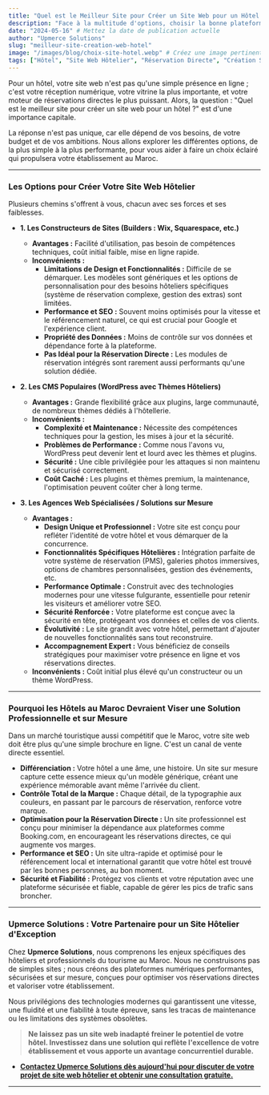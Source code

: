 ```yaml
---
title: "Quel est le Meilleur Site pour Créer un Site Web pour un Hôtel ? Guide pour les Hôteliers au Maroc"
description: "Face à la multitude d'options, choisir la bonne plateforme pour votre site hôtelier est crucial. Découvrez les avantages et inconvénients des différentes approches et pourquoi une solution professionnelle et sur mesure est votre meilleur atout pour attirer plus de réservations au Maroc."
date: "2024-05-16" # Mettez la date de publication actuelle
author: "Upmerce Solutions"
slug: "meilleur-site-creation-web-hotel"
image: "/images/blog/choix-site-hotel.webp" # Créez une image pertinente pour cet article (ex: un hôtelier devant un écran avec diverses options)
tags: ["Hôtel", "Site Web Hôtelier", "Réservation Directe", "Création Site Web", "Stratégie Digitale", "Tourisme Maroc"]
---
```


Pour un hôtel, votre site web n'est pas qu'une simple présence en ligne ; c'est votre réception numérique, votre vitrine la plus importante, et votre moteur de réservations directes le plus puissant. Alors, la question : "Quel est le meilleur site pour créer un site web pour un hôtel ?" est d'une importance capitale.

La réponse n'est pas unique, car elle dépend de vos besoins, de votre budget et de vos ambitions. Nous allons explorer les différentes options, de la plus simple à la plus performante, pour vous aider à faire un choix éclairé qui propulsera votre établissement au Maroc.

---

### **Les Options pour Créer Votre Site Web Hôtelier**

Plusieurs chemins s'offrent à vous, chacun avec ses forces et ses faiblesses.

* **1. Les Constructeurs de Sites (Builders : Wix, Squarespace, etc.)**
    * **Avantages :** Facilité d'utilisation, pas besoin de compétences techniques, coût initial faible, mise en ligne rapide.
    * **Inconvénients :**
        * **Limitations de Design et Fonctionnalités :** Difficile de se démarquer. Les modèles sont génériques et les options de personnalisation pour des besoins hôteliers spécifiques (système de réservation complexe, gestion des extras) sont limitées.
        * **Performance et SEO :** Souvent moins optimisés pour la vitesse et le référencement naturel, ce qui est crucial pour Google et l'expérience client.
        * **Propriété des Données :** Moins de contrôle sur vos données et dépendance forte à la plateforme.
        * **Pas Idéal pour la Réservation Directe :** Les modules de réservation intégrés sont rarement aussi performants qu'une solution dédiée.

* **2. Les CMS Populaires (WordPress avec Thèmes Hôteliers)**
    * **Avantages :** Grande flexibilité grâce aux plugins, large communauté, de nombreux thèmes dédiés à l'hôtellerie.
    * **Inconvénients :**
        * **Complexité et Maintenance :** Nécessite des compétences techniques pour la gestion, les mises à jour et la sécurité.
        * **Problèmes de Performance :** Comme nous l'avons vu, WordPress peut devenir lent et lourd avec les thèmes et plugins.
        * **Sécurité :** Une cible privilégiée pour les attaques si non maintenu et sécurisé correctement.
        * **Coût Caché :** Les plugins et thèmes premium, la maintenance, l'optimisation peuvent coûter cher à long terme.

* **3. Les Agences Web Spécialisées / Solutions sur Mesure**
    * **Avantages :**
        * **Design Unique et Professionnel :** Votre site est conçu pour refléter l'identité de votre hôtel et vous démarquer de la concurrence.
        * **Fonctionnalités Spécifiques Hôtelières :** Intégration parfaite de votre système de réservation (PMS), galeries photos immersives, options de chambres personnalisées, gestion des événements, etc.
        * **Performance Optimale :** Construit avec des technologies modernes pour une vitesse fulgurante, essentielle pour retenir les visiteurs et améliorer votre SEO.
        * **Sécurité Renforcée :** Votre plateforme est conçue avec la sécurité en tête, protégeant vos données et celles de vos clients.
        * **Évolutivité :** Le site grandit avec votre hôtel, permettant d'ajouter de nouvelles fonctionnalités sans tout reconstruire.
        * **Accompagnement Expert :** Vous bénéficiez de conseils stratégiques pour maximiser votre présence en ligne et vos réservations directes.
    * **Inconvénients :** Coût initial plus élevé qu'un constructeur ou un thème WordPress.

---

### **Pourquoi les Hôtels au Maroc Devraient Viser une Solution Professionnelle et sur Mesure**

Dans un marché touristique aussi compétitif que le Maroc, votre site web doit être plus qu'une simple brochure en ligne. C'est un canal de vente directe essentiel.

* **Différenciation :** Votre hôtel a une âme, une histoire. Un site sur mesure capture cette essence mieux qu'un modèle générique, créant une expérience mémorable avant même l'arrivée du client.
* **Contrôle Total de la Marque :** Chaque détail, de la typographie aux couleurs, en passant par le parcours de réservation, renforce votre marque.
* **Optimisation pour la Réservation Directe :** Un site professionnel est conçu pour minimiser la dépendance aux plateformes comme Booking.com, en encourageant les réservations directes, ce qui augmente vos marges.
* **Performance et SEO :** Un site ultra-rapide et optimisé pour le référencement local et international garantit que votre hôtel est trouvé par les bonnes personnes, au bon moment.
* **Sécurité et Fiabilité :** Protégez vos clients et votre réputation avec une plateforme sécurisée et fiable, capable de gérer les pics de trafic sans broncher.

---

### **Upmerce Solutions : Votre Partenaire pour un Site Hôtelier d'Exception**

Chez **Upmerce Solutions**, nous comprenons les enjeux spécifiques des hôteliers et professionnels du tourisme au Maroc. Nous ne construisons pas de simples sites ; nous créons des plateformes numériques performantes, sécurisées et sur mesure, conçues pour optimiser vos réservations directes et valoriser votre établissement.

Nous privilégions des technologies modernes qui garantissent une vitesse, une fluidité et une fiabilité à toute épreuve, sans les tracas de maintenance ou les limitations des systèmes obsolètes.

> **Ne laissez pas un site web inadapté freiner le potentiel de votre hôtel. Investissez dans une solution qui reflète l'excellence de votre établissement et vous apporte un avantage concurrentiel durable.**

* [**Contactez Upmerce Solutions dès aujourd'hui pour discuter de votre projet de site web hôtelier et obtenir une consultation gratuite.**](https://www.upmerce.com/fr#contact)

---